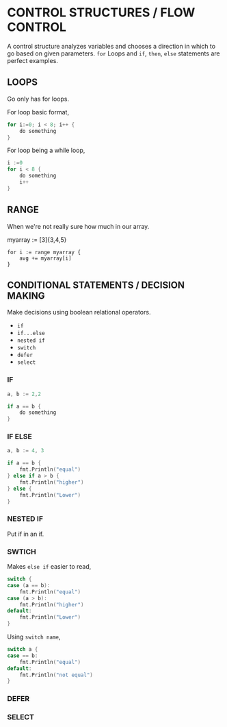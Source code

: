 # CONTROL STRUCTURES / FLOW CONTROL

A control structure analyzes variables and chooses a direction
in which to go based on given parameters.
`for` Loops and `if`, `then`, `else` statements are perfect examples.

## LOOPS

Go only has for loops.

For loop basic format,

```go
for i:=0; i < 8; i++ {
    do something
}
```

For loop being a while loop,

```go
i :=0
for i < 8 {
    do something
    i++
}
```

## RANGE

When we're not really sure how much in our array.

myarray := [3]{3,4,5}
```
for i := range myarray {
    avg += myarray[i]
}
```


## CONDITIONAL STATEMENTS /  DECISION MAKING

Make decisions using boolean relational operators.

* `if`
* `if...else`
* `nested if`
* `switch`
* `defer`
* `select`

### IF

```go
a, b := 2,2

if a == b {
    do something
}
```

### IF ELSE

```go
a, b := 4, 3

if a == b {
	fmt.Println("equal")
} else if a > b {
	fmt.Println("higher")
} else {
	fmt.Println("Lower")
}
```

### NESTED IF

Put if in an if.

### SWTICH

Makes `else if` easier to read,

```go
switch {
case (a == b):
	fmt.Println("equal")
case (a > b):
	fmt.Println("higher")
default:
	fmt.Println("Lower")
}
```

Using `switch name`,

```go
switch a {
case == b:
	fmt.Println("equal")
default:
	fmt.Println("not equal")
}
```

### DEFER


### SELECT

